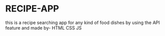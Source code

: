 # RECIPE-APP
this is a recipe searching app for any kind of food dishes by using the API feature and made by-
HTML
CSS
JS
